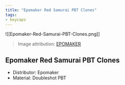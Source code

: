 ```yaml
---
title: "Epomaker Red Samurai PBT Clones"
tags:
- keycaps 
---
```


![[Epomaker-Red-Samurai-PBT-Clones.png]]

> Image attribution: [EPOMAKER](https://epomaker.com/products/red-blue-samurai-keycaps-set?variant=39946173382729)

## Epomaker Red Samurai PBT Clones

- Distributor: Epomaker
- Material: Doubleshot PBT
